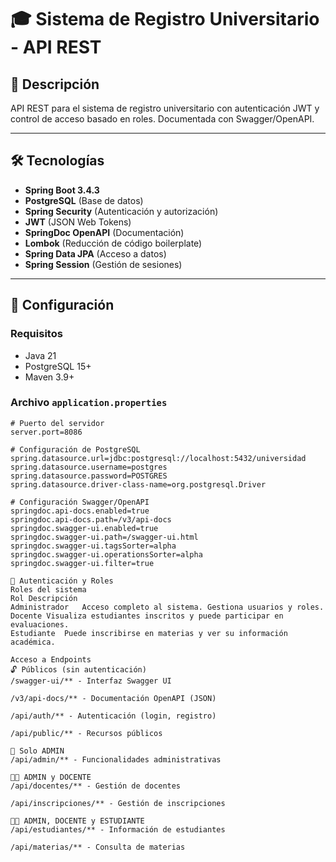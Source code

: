 # 🎓 Sistema de Registro Universitario - API REST

## 📌 Descripción
API REST para el sistema de registro universitario con autenticación JWT y control de acceso basado en roles. Documentada con Swagger/OpenAPI.

---

## 🛠 Tecnologías

- **Spring Boot 3.4.3**
- **PostgreSQL** (Base de datos)
- **Spring Security** (Autenticación y autorización)
- **JWT** (JSON Web Tokens)
- **SpringDoc OpenAPI** (Documentación)
- **Lombok** (Reducción de código boilerplate)
- **Spring Data JPA** (Acceso a datos)
- **Spring Session** (Gestión de sesiones)

---

## 🔧 Configuración

### Requisitos

- Java 21
- PostgreSQL 15+
- Maven 3.9+

### Archivo `application.properties`

```properties
# Puerto del servidor
server.port=8086

# Configuración de PostgreSQL
spring.datasource.url=jdbc:postgresql://localhost:5432/universidad
spring.datasource.username=postgres
spring.datasource.password=POSTGRES
spring.datasource.driver-class-name=org.postgresql.Driver

# Configuración Swagger/OpenAPI
springdoc.api-docs.enabled=true
springdoc.api-docs.path=/v3/api-docs
springdoc.swagger-ui.enabled=true
springdoc.swagger-ui.path=/swagger-ui.html
springdoc.swagger-ui.tagsSorter=alpha
springdoc.swagger-ui.operationsSorter=alpha
springdoc.swagger-ui.filter=true

🔐 Autenticación y Roles
Roles del sistema
Rol	Descripción
Administrador	Acceso completo al sistema. Gestiona usuarios y roles.
Docente	Visualiza estudiantes inscritos y puede participar en evaluaciones.
Estudiante	Puede inscribirse en materias y ver su información académica.

Acceso a Endpoints
🔓 Públicos (sin autenticación)
/swagger-ui/** - Interfaz Swagger UI

/v3/api-docs/** - Documentación OpenAPI (JSON)

/api/auth/** - Autenticación (login, registro)

/api/public/** - Recursos públicos

🔐 Solo ADMIN
/api/admin/** - Funcionalidades administrativas

👨‍🏫 ADMIN y DOCENTE
/api/docentes/** - Gestión de docentes

/api/inscripciones/** - Gestión de inscripciones

👨‍🎓 ADMIN, DOCENTE y ESTUDIANTE
/api/estudiantes/** - Información de estudiantes

/api/materias/** - Consulta de materias 
